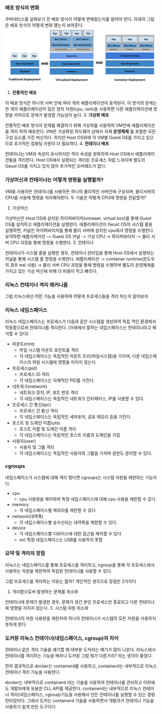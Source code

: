 ### 배포 방식의 변화
쿠버네티스를 살펴보기 전 배포 방식이 어떻게 변해왔는지를 알아야 한다. 아래의 그림은 배포 방식이 어떻게 변화 됐는지 보여준다.
![image](./images/vm_container.svg)
1. __전통적인 배포__

이 배포 방식은 하나의 서버 안에 여러 개의 애플리케이션이 동작된다. 이 방식의 문제는 한 개의 애플리케이션이 많은 양의 자원(cpu, ram)을 사용하면 다른 애플리케이션에 영향을 끼치므로 문제가 발생할 가능성이 높다.
3. __가상화 배포__

전통적인 배포 방식의 문제를 해결하기 위해 가상화를 사용하여 VM안에 애플리케이션을 격리 하여 배포한다.
VM은 가상화된 하드웨어 상에서 자체 __운영체제__ 를 포함한 모든 구성 요소를 가진 머신이다.
하지만 Host OS위에 각 VM별 Guest OS를 가지고 있으므로 추가적인 컴퓨팅 자원이 더 필요하다.
4. __컨테이너 배포__

컨테이너는 VM과 속성이 유사하지만 격리 속성을 완화하여 Host OS에서 애플리케이션들을 격리한다.
Host OS에서 실행되는 격리된 프로세스 처럼 느껴지며 별도의 Geust OS를 가지고 있지 않아 추가적인 오버헤드가 없다.


### 가상머신과 컨테이너는 어떻게 명령을 실행할까?
VM을 사용하든 컨테이너를 사용하든 하나의 물리적인 서버안에 구성되며, 물리서버의 CPU를 사용해 명령을 처리해야한다. 두 기술은 어떻게 CPU에 명령을 전달할까?
1. 가상머신
   
가상머신은 Host OS에 설치된 하이퍼바이저(vmwaer, virtual box)를 통해 Guest OS를 설치하고 애플리케이션을 실행한다.
애플리케이션이 Geust OS의 시스템 콜을 실행하면, 커널은 하이퍼바이저를 통해 물리 서버에 설치된 cpu에서 명령을 수행한다. 
요약하면 애플리케이션 -> Guest OS 커널 -> 가상  CPU -> 하이퍼바이저 -> 물리 서버 CPU 과정을 통해 명령을 수행한다. 
3. 컨테이너

컨테이너가 시스템 콜을 실행한 경우, 컨테이너 런타임을 통해 Host OS에서 실행되는 커널을 통해 시스템 콜 명령을 수행한다.
애플리케이션 -> container runtime(윈도우의 경우 wsl 사용) -> 물리 서버 CPU 과정을 통해 명령을 수행하며 별도의 운영체제를 가지고 있는 가상 머신에 비해 더 비용이 작고 빠르다.

### 리눅스 컨테이너 격리 메커니즘
그럼 리눅스에선 어떤 기능을 사용하여 어떻게 프로세스들을 격리 하는지 알아보자

### 리눅스 네임스페이스
리눅스 네임스페이스는 프로세스가 다음과 같은 시스템을 생성하여 독립 적인 환경에서 작동함으로써 컨테이너를 격리한다.
(아래에서 말하는 네임스페이스는 컨테이너라고 해석할 수 있다)
- 마운트(mnt)
    - 파일 시스템 마운트 포린트를 격리
    - 각 네임스페이스는 독립적인 마운트 트리(파일시스템)을 가지며, 다른 네임스페이스의 파일 시스템에 영향을 미치지 않는다.
- 프로세스(pid)
    - 프로세스 ID 격리
    - 각 네임스페이스는 자체적인 PID를 가진다.
- 네트워크(network)
    - 네트워크 장치, IP, 포트 번호 격리
    - 각 네임스페이스는 독립적인 네트워크 인터페이스, IP를 사용할 수 있다.
- 프로세스 간 통신(ipc)
    - 프로세스 간 통신 격리
    - 각 네임스페이스는 독립적인 세마포어, 공유 메모리 등을 가진다.
- 호스트 및 도메인 이름(uts)
    - 호스트 이름 및 도메인 이름 격리
    - 각 네임스페이스는 독립적인 호스트 이름과 도메인을 가짐
- 사용자(user)
    - 사용자 및 그룹 격리
    - 각 네임스페이스는 독립적인 사용자와 그룹을 가지며 권한도 분리할 수 있다.

### cgroups
네임스페이스가 시스템에 대해 격리 했다면 cgroups는 시스템 자원을 제한하는 기능이다.
- cpu
    - cpu 사용량을 제어하여 특정 네임스페이스에 대해 cpu 사용을 제한할 수 있다.
- memory
    - 각 네임스페이스별 메모리를 제한할 수 있다.
- network(대역폭)
    - 각 네임스페이스별 송수신되는 대역폭을 제한할 수 있다.
- device
    - 각 네임스페이스별 디바이스에 대한 접근을 제어할 수 있다
    - ex) 특정 네임스페이스는 USB를 사용하지 못함


### 요약 및 격리의 장점
리눅스는 네임스페이스를 통해 프로세스를 격리하고, cgroup을 통해 각 프로세스에서 사용하는 자원을 제한하여 독립된 컨테이너를 사용할 수 있다.

그럼 프로세스를 격리하는 이유는 뭘까? 개인적인 생각으로 장점은 2가지다
1. 격리함으로써 발생하는 문제를 최소화

컨테이너에 문제가 발생한 경우, 문제가 생긴 본인 프로세스만 종료되고 다른 컨테이너에 영향을 끼치지 않는다.
3. 시스템 자원 최소화

컨테이너의 자원 사용량을 제한하여 하나의 컨테이너가 시스템의 모든 자원을 사용하지 못하게 한다.

### 도커랑 리눅스 컨테이너(네임스페이스, cgroup)의 차이
컨테이너 같은 격리 기술을 얘기할 때 대부분 도커라는 얘기가 많이 나온다. 리눅스에서 컨테이너를 격리하는 기능을 배우니 도커랑 그럼 뭐가 다른거지? 라는 생각이 들었다.

먼저 결과적으로 docker는 containerd를 사용하고, containerd는 내부적으로 리눅스 컨테이너 격리 기능을 사용한다.

docker는 내부적으로 containerd 라는 기술을 사용하여 컨테이너를 관리하고 이외에도 개발자에게 유용한 CLI, API를 제공한다.
containerd는 내부적으로 리눅스 컨테이너 격리(네임스페이스, cgroup)기능을 사용해서 만든 컨테이너를 실행할 수 있는 경량 런타임이다.
그래서 도커는 containerd 기술을 사용하면서 개발자가 컨테이너 기능을 사용하기 쉽게 만든 도구이다.


